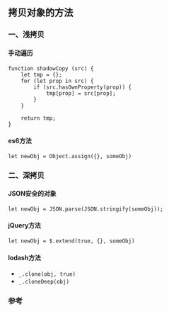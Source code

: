 
## 拷贝对象的方法

### 一、浅拷贝

#### 手动遍历
```
function shadowCopy (src) {
    let tmp = {};
    for (let prop in src) {
        if (src.hasOwnProperty(prop)) {
            tmp[prop] = src[prop];
        }
    }

    return tmp;
}
```
#### es6方法
`let newObj = Object.assign({}, someObj)` 


### 二、深拷贝
 
#### JSON安全的对象
`let newObj = JSON.parse(JSON.stringify(someObj));`

#### jQuery方法
`let newObj = $.extend(true, {}, someObj)`

#### lodash方法
- `_.clone(obj, true)`
- `_.cloneDeep(obj)`

### 参考
[深入剖析 JavaScript 的深复制](http://jerryzou.com/posts/dive-into-deep-clone-in-javascript/)



